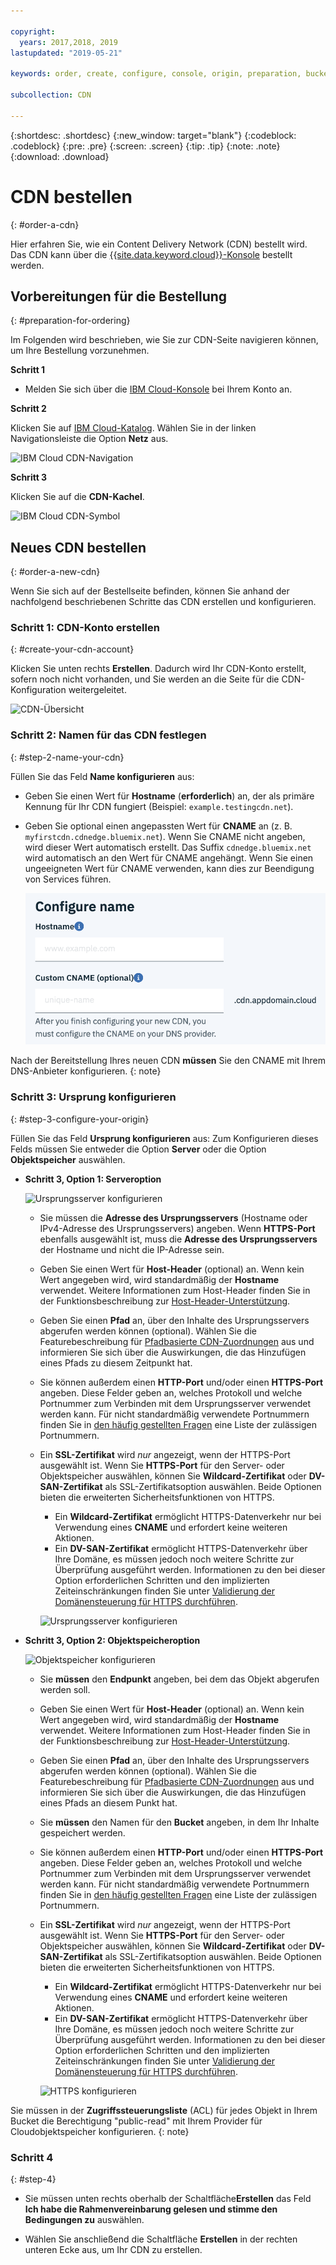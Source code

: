 ```yaml
---

copyright:
  years: 2017,2018, 2019
lastupdated: "2019-05-21"

keywords: order, create, configure, console, origin, preparation, bucket

subcollection: CDN

---
```


{:shortdesc: .shortdesc}
{:new_window: target="blank"}
{:codeblock: .codeblock}
{:pre: .pre}
{:screen: .screen}
{:tip: .tip}
{:note: .note}
{:download: .download}

# CDN bestellen
{: #order-a-cdn}

Hier erfahren Sie, wie ein Content Delivery Network (CDN) bestellt wird. Das CDN kann über die [{{site.data.keyword.cloud}}-Konsole](https://cloud.ibm.com/login) bestellt werden.

## Vorbereitungen für die Bestellung
{: #preparation-for-ordering}

Im Folgenden wird beschrieben, wie Sie zur CDN-Seite navigieren können, um Ihre Bestellung vorzunehmen.

**Schritt 1**

* Melden Sie sich über die [IBM Cloud-Konsole](https://cloud.ibm.com/login) bei Ihrem Konto an.

**Schritt 2**

Klicken Sie auf [IBM Cloud-Katalog](https://cloud.ibm.com/catalog/). Wählen Sie in der linken Navigationsleiste die Option **Netz** aus.

   ![IBM Cloud CDN-Navigation](images/bluemix_navigation.png)

**Schritt 3**

Klicken Sie auf die **CDN-Kachel**.

   ![IBM Cloud CDN-Symbol](images/bluemix_tile.png)


## Neues CDN bestellen
{: #order-a-new-cdn}

Wenn Sie sich auf der Bestellseite befinden, können Sie anhand der nachfolgend beschriebenen Schritte das CDN erstellen und konfigurieren.

### Schritt 1: CDN-Konto erstellen
{: #create-your-cdn-account}

Klicken Sie unten rechts **Erstellen**. Dadurch wird Ihr CDN-Konto erstellt, sofern noch nicht vorhanden, und Sie werden an die Seite für die CDN-Konfiguration weitergeleitet.

   ![CDN-Übersicht](images/content-delivery.png)

### Schritt 2: Namen für das CDN festlegen
{: #step-2-name-your-cdn}

Füllen Sie das Feld **Name konfigurieren** aus:  

  * Geben Sie einen Wert für **Hostname** (**erforderlich**) an, der als primäre Kennung für Ihr CDN fungiert (Beispiel: `example.testingcdn.net`).  
  * Geben Sie optional einen angepassten Wert für **CNAME** an (z. B. `myfirstcdn.cdnedge.bluemix.net`). Wenn Sie CNAME nicht angeben, wird dieser Wert automatisch erstellt. Das Suffix `cdnedge.bluemix.net` wird automatisch an den Wert für CNAME angehängt. Wenn Sie einen ungeeigneten Wert für CNAME verwenden, kann dies zur Beendigung von Services führen.

       ![Namen konfigurieren](images/configure-hostname-cname.png)  

Nach der Bereitstellung Ihres neuen CDN **müssen** Sie den CNAME mit Ihrem DNS-Anbieter konfigurieren.
{: note}
### Schritt 3: Ursprung konfigurieren
{: #step-3-configure-your-origin}

Füllen Sie das Feld **Ursprung konfigurieren** aus: Zum Konfigurieren dieses Felds müssen Sie entweder die Option **Server** oder die Option **Objektspeicher** auswählen.  

  * **Schritt 3, Option 1: Serveroption**

     ![Ursprungsserver konfigurieren](images/configure-origin-server.png)

      * Sie müssen die **Adresse des Ursprungsservers** (Hostname oder IPv4-Adresse des Ursprungsservers) angeben. Wenn **HTTPS-Port** ebenfalls ausgewählt ist, muss die **Adresse des Ursprungsservers** der Hostname und nicht die IP-Adresse sein.

      * Geben Sie einen Wert für **Host-Header** (optional) an. Wenn kein Wert angegeben wird, wird standardmäßig der **Hostname** verwendet. Weitere Informationen zum Host-Header finden Sie in der Funktionsbeschreibung zur [Host-Header-Unterstützung](/docs/infrastructure/CDN?topic=CDN-feature-descriptions#host-header-support).  

      * Geben Sie einen **Pfad** an, über den Inhalte des Ursprungsservers abgerufen werden können (optional). Wählen Sie die Featurebeschreibung für [Pfadbasierte CDN-Zuordnungen](/docs/infrastructure/CDN?topic=CDN-feature-descriptions#path-based-cdn-mappings) aus und informieren Sie sich über die Auswirkungen, die das Hinzufügen eines Pfads zu diesem Zeitpunkt hat.

      * Sie können außerdem einen **HTTP-Port** und/oder einen **HTTPS-Port** angeben. Diese Felder geben an, welches Protokoll und welche Portnummer zum Verbinden mit dem Ursprungsserver verwendet werden kann. Für nicht standardmäßig verwendete Portnummern finden Sie in [den häufig gestellten Fragen](/docs/infrastructure/CDN?topic=CDN-faqs#are-there-any-restrictions-on-what-http-and-https-port-numbers-are-allowed-for-akamai-) eine Liste der zulässigen Portnummern.

      * Ein **SSL-Zertifikat** wird _nur_ angezeigt, wenn der HTTPS-Port ausgewählt ist. Wenn Sie **HTTPS-Port** für den Server- oder Objektspeicher auswählen, können Sie **Wildcard-Zertifikat** oder **DV-SAN-Zertifikat** als SSL-Zertifikatsoption auswählen. Beide Optionen bieten die erweiterten Sicherheitsfunktionen von HTTPS.
        * Ein **Wildcard-Zertifikat** ermöglicht HTTPS-Datenverkehr nur bei Verwendung eines **CNAME** und erfordert keine weiteren Aktionen.
        * Ein **DV-SAN-Zertifikat** ermöglicht HTTPS-Datenverkehr über Ihre Domäne, es müssen jedoch noch weitere Schritte zur Überprüfung ausgeführt werden. Informationen zu den bei dieser Option erforderlichen Schritten und den implizierten Zeiteinschränkungen finden Sie unter [Validierung der Domänensteuerung für HTTPS durchführen](/docs/infrastructure/CDN/how-to-https.html#completing-domain-control-validation-for-https).

	     ![Ursprungsserver konfigurieren](images/ssl-cert-options.png)

  * **Schritt 3, Option 2: Objektspeicheroption**

    ![Objektspeicher konfigurieren](images/configure-origin-object-storage.png)

      * Sie **müssen** den **Endpunkt** angeben, bei dem das Objekt abgerufen werden soll.

      * Geben Sie einen Wert für **Host-Header** (optional) an. Wenn kein Wert angegeben wird, wird standardmäßig der **Hostname** verwendet. Weitere Informationen zum Host-Header finden Sie in der Funktionsbeschreibung zur [Host-Header-Unterstützung](/docs/infrastructure/CDN?topic=CDN-feature-descriptions#host-header-support).  

      * Geben Sie einen **Pfad** an, über den Inhalte des Ursprungsservers abgerufen werden können (optional). Wählen Sie die Featurebeschreibung für [Pfadbasierte CDN-Zuordnungen](/docs/infrastructure/CDN?topic=CDN-feature-descriptions#path-based-cdn-mappings) aus und informieren Sie sich über die Auswirkungen, die das Hinzufügen eines Pfads an diesem Punkt hat.

      * Sie **müssen** den Namen für den **Bucket** angeben, in dem Ihr Inhalte gespeichert werden.

      * Sie können außerdem einen **HTTP-Port** und/oder einen **HTTPS-Port** angeben. Diese Felder geben an, welches Protokoll und welche Portnummer zum Verbinden mit dem Ursprungsserver verwendet werden kann. Für nicht standardmäßig verwendete Portnummern finden Sie in [den häufig gestellten Fragen](/docs/infrastructure/CDN?topic=CDN-faqs#are-there-any-restrictions-on-what-http-and-https-port-numbers-are-allowed-for-akamai-) eine Liste der zulässigen Portnummern.

      * Ein **SSL-Zertifikat** wird _nur_ angezeigt, wenn der HTTPS-Port ausgewählt ist. Wenn Sie **HTTPS-Port** für den Server- oder Objektspeicher auswählen, können Sie **Wildcard-Zertifikat** oder **DV-SAN-Zertifikat** als SSL-Zertifikatsoption auswählen. Beide Optionen bieten die erweiterten Sicherheitsfunktionen von HTTPS.
        * Ein **Wildcard-Zertifikat** ermöglicht HTTPS-Datenverkehr nur bei Verwendung eines **CNAME** und erfordert keine weiteren Aktionen.
        * Ein **DV-SAN-Zertifikat** ermöglicht HTTPS-Datenverkehr über Ihre Domäne, es müssen jedoch noch weitere Schritte zur Überprüfung ausgeführt werden. Informationen zu den bei dieser Option erforderlichen Schritten und den implizierten Zeiteinschränkungen finden Sie unter [Validierung der Domänensteuerung für HTTPS durchführen](/docs/infrastructure/CDN?topic=CDN-completing-domain-control-validation-for-https-with-dv-san#completing-domain-control-validation-for-https).

        ![HTTPS konfigurieren](images/ssl-cert-options.png)

Sie müssen in der **Zugriffssteuerungsliste** (ACL) für jedes Objekt in Ihrem Bucket die Berechtigung "public-read" mit Ihrem Provider für Cloudobjektspeicher konfigurieren.
{: note}
      
### Schritt 4
{: #step-4}

* Sie müssen unten rechts oberhalb der Schaltfläche**Erstellen** das Feld **Ich habe die Rahmenvereinbarung gelesen und stimme den Bedingungen zu** auswählen.

* Wählen Sie anschließend die Schaltfläche **Erstellen** in der rechten unteren Ecke aus, um Ihr CDN zu erstellen.
